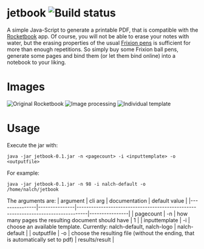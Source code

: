 # jetbook ![Build status](https://travis-ci.org/nalch/jetbook.svg?branch=master)
A simple Java-Script to generate a printable PDF, that is compatible with the [Rocketbook](https://getrocketbook.com/) app.
Of course, you will not be able to erase your notes with water, but the erasing properties of the usual [Frixion pens](http://www.frixion-shop.com/pilot-frixion-ball.html) is sufficient for more than enough repetitions.
So simply buy some Frixion ball pens, generate some pages and bind them (or let them bind online) into a notebook to your liking.

# Images
![Original Rocketbook](https://raw.githubusercontent.com/nalch/jetbook/master/images/original.jpg) ![Image processing](https://raw.githubusercontent.com/nalch/jetbook/master/images/beforeafter_phones.jpg) ![Individual template](https://raw.githubusercontent.com/nalch/jetbook/master/images/nalch-logo-result.png)


# Usage
Execute the jar with: 
```
java -jar jetbook-0.1.jar -n <pagecount> -i <inputtemplate> -o <outputfile>
```

For example:
```
java -jar jetbook-0.1.jar -n 98 -i nalch-default -o /home/nalch/jetbook
```

The arguments are:
| argument      | cli arg       | documentation                                                                    | default value  |
|---------------|---------------|----------------------------------------------------------------------------------|----------------|
| pagecount     | -n            | how many pages the resulting document should have                                | 1              |
| inputtemplate | -i            | choose an available template. Currently: nalch-default, nalch-logo               | nalch-default  |
| outputfile    | -o            | choose the resulting file (without the ending, that is automatically set to pdf) | results/result |
